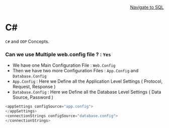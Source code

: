 <p align=right><a href='https://github.com/KIRANKUMAR7296/SQL'>Navigate to SQL</a></p>

# C#

`C#` and `OOP` Concepts.

### Can we use Multiple web.config file ? : `Yes`

- We have one Main Configuration File : `Web.Config`
- Then we have two more Configuration Files : `App.Config` and `Database.Config`
- `App.Config` :  Here we Define all the Application Level Settings ( Protocol, Request, Response )
- `Database.Config` : Here we Define all the Database Level Settings ( Data Source, Password )

```c#
<appSettings configSource="app.config">
</appSettings>
<connectionStrings configSource="database.config">
</connectionStrings>
```


